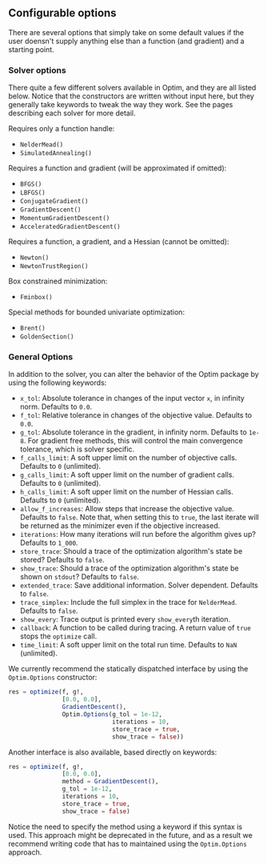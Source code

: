 ## Configurable options
There are several options that simply take on some default values if the user
doensn't supply anything else than a function (and gradient) and a starting point.
### Solver options
There quite a few different solvers available in Optim, and they are all listed
below. Notice that the constructors are written without input here, but they
generally take keywords to tweak the way they work. See the pages describing each
solver for more detail.

Requires only a function handle:

* `NelderMead()`
* `SimulatedAnnealing()`

Requires a function and gradient (will be approximated if omitted):

* `BFGS()`
* `LBFGS()`
* `ConjugateGradient()`
* `GradientDescent()`
* `MomentumGradientDescent()`
* `AcceleratedGradientDescent()`

Requires a function, a gradient, and a Hessian (cannot be omitted):

* `Newton()`
* `NewtonTrustRegion()`

Box constrained minimization:

* `Fminbox()`

Special methods for bounded univariate optimization:

* `Brent()`
* `GoldenSection()`

### General Options
In addition to the solver, you can alter the behavior of the Optim package by using the following keywords:

* `x_tol`: Absolute tolerance in changes of the input vector `x`, in infinity norm. Defaults to `0.0`.
* `f_tol`: Relative tolerance in changes of the objective value. Defaults to `0.0`.
* `g_tol`: Absolute tolerance in the gradient, in infinity norm. Defaults to `1e-8`. For gradient free methods, this will control the main convergence tolerance, which is solver specific.
* `f_calls_limit`: A soft upper limit on the number of objective calls. Defaults to `0` (unlimited).
* `g_calls_limit`: A soft upper limit on the number of gradient calls. Defaults to `0` (unlimited).
* `h_calls_limit`: A soft upper limit on the number of Hessian calls. Defaults to `0` (unlimited).
* `allow_f_increases`: Allow steps that increase the objective value. Defaults to `false`. Note that, when setting this to `true`, the last iterate will be returned as the minimizer even if the objective increased.
* `iterations`: How many iterations will run before the algorithm gives up? Defaults to `1_000`.
* `store_trace`: Should a trace of the optimization algorithm's state be stored? Defaults to `false`.
* `show_trace`: Should a trace of the optimization algorithm's state be shown on `stdout`? Defaults to `false`.
* `extended_trace`: Save additional information. Solver dependent. Defaults to `false`.
* `trace_simplex`: Include the full simplex in the trace for `NelderMead`. Defaults to `false`.
* `show_every`: Trace output is printed every `show_every`th iteration.
* `callback`: A function to be called during tracing. A return value of `true` stops the `optimize` call.
* `time_limit`: A soft upper limit on the total run time. Defaults to `NaN` (unlimited).

We currently recommend the statically dispatched interface by using the `Optim.Options`
constructor:
```jl
res = optimize(f, g!,
               [0.0, 0.0],
               GradientDescent(),
               Optim.Options(g_tol = 1e-12,
                             iterations = 10,
                             store_trace = true,
                             show_trace = false))
```
Another interface is also available, based directly on keywords:
```jl
res = optimize(f, g!,
               [0.0, 0.0],
               method = GradientDescent(),
               g_tol = 1e-12,
               iterations = 10,
               store_trace = true,
               show_trace = false)
```
Notice the need to specify the method using a keyword if this syntax is used.
This approach might be deprecated in the future, and as a result we recommend writing code
that has to maintained using the `Optim.Options` approach.
